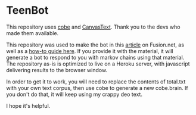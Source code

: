 # TeenBot

This repository uses [cobe](https://github.com/pteichman/cobe) and [CanvasText](https://github.com/pmphp/CanvasText). Thank you to the devs who made them available.

This repository was used to make the bot in this [article](http://fusion.net/story/193725/i-was-a-teenage-chatbot/) on Fusion.net, as well as a [how-to guide here](http://fusion.net/story/195480/chatbot-teenage-years-how-to/). 
If you provide it with the material, it will generate a bot to respond to you with markov chains using that material. 
The repository as-is is optimized to live on a Heroku server, with javascript delivering results to the browser window. 

In order to get it to work, you will need to replace the contents of total.txt with your own text corpus, then use cobe to generate a new cobe.brain. 
If you don't do that, it will keep using my crappy deo text.

I hope it's helpful. 